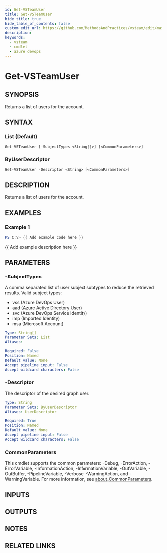 ```yaml
---
id: Get-VSTeamUser
title: Get-VSTeamUser
hide_title: true
hide_table_of_contents: false
custom_edit_url: https://github.com/MethodsAndPractices/vsteam/edit/master/.docs/Get-VSTeamUser.md
description: 
keywords:
  - vsteam
  - cmdlet
  - azure devops
---
```


# Get-VSTeamUser

## SYNOPSIS
Returns a list of users for the account.

## SYNTAX

### List (Default)
```
Get-VSTeamUser [-SubjectTypes <String[]>] [<CommonParameters>]
```

### ByUserDescriptor
```
Get-VSTeamUser -Descriptor <String> [<CommonParameters>]
```

## DESCRIPTION
Returns a list of users for the account.

## EXAMPLES

### Example 1
```powershell
PS C:\> {{ Add example code here }}
```

{{ Add example description here }}

## PARAMETERS

### -SubjectTypes
A comma separated list of user subject subtypes to reduce the retrieved results.
Valid subject types:

- vss (Azure DevOps User)
- aad (Azure Active Directory User)
- svc (Azure DevOps Service Identity)
- imp (Imported Identity)
- msa (Microsoft Account)

```yaml
Type: String[]
Parameter Sets: List
Aliases:

Required: False
Position: Named
Default value: None
Accept pipeline input: False
Accept wildcard characters: False
```

### -Descriptor
The descriptor of the desired graph user.

```yaml
Type: String
Parameter Sets: ByUserDescriptor
Aliases: UserDescriptor

Required: True
Position: Named
Default value: None
Accept pipeline input: False
Accept wildcard characters: False
```

### CommonParameters
This cmdlet supports the common parameters: -Debug, -ErrorAction, -ErrorVariable, -InformationAction, -InformationVariable, -OutVariable, -OutBuffer, -PipelineVariable, -Verbose, -WarningAction, and -WarningVariable. For more information, see [about_CommonParameters](http://go.microsoft.com/fwlink/?LinkID=113216).

## INPUTS

## OUTPUTS

## NOTES

## RELATED LINKS

